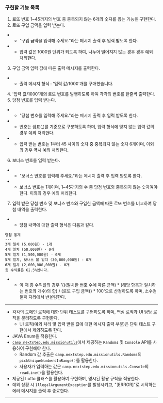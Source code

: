 ### 구현할 기능 목록
1. 로또 번호 1~45까지의 번호 중 중복되지 않는 6개의 숫자를 뽑는 기능을 구현한다.
2. 로또 구입 금액을 입력 받는다.
-  * "구입 금액을 입력해 주세요."라는 메시지 출력 후 입력 받도록 한다.
-  * 입력 값은 1000원 단위가 되도록 하여, 나누어 떨어지지 않는 경우 경우 예외 처리한다.
3. 구입 금액 입력 값에 따른 출력 메시지를 출력한다.
-  * 출력 메시지 형식 : '입력 값/1000'개를 구매했습니다.
4. '입력 값/1000'개의 로또 번호를 발행하도록 하여 각각의 번호를 한줄씩 출력한다.
5. 당첨 번호를 입력 받는다.
-  * "당첨 번호를 입력해 주세요."라는 메시지 출력 후 입력 받도록 한다.
-  * 번호는 쉼표(,)를 기준으로 구분하도록 하며, 입력 형식에 맞지 않는 입력 값의 경우 예외 처리한다.
-  * 입력 받는 번호는 1부터 45 사이의 숫자 중 중복되지 않는 숫자 6개이며, 이외의 경우 역시 예외 처리한다.
6. 보너스 번호를 입력 받는다.
-  * "보너스 번호를 입력해 주세요."라는 메시지 출력 후 입력 받도록 한다.
-  * 보너스 번호는 1개이며, 1~45까지의 수 중 당첨 번호와 중복되지 않는 숫자여야 한다. 이외의 경우 예외 처리한다.
7. 입력 받은 당첨 번호 및 보너스 번호와 구입한 금액에 따른 로또 번호를 비교하여 당첨 내역을 출력한다.
-  * 당첨 내역에 대한 출력 형식은 다음과 같다.   
  ```
  당첨 통계
  ---
  3개 일치 (5,000원) - 1개
  4개 일치 (50,000원) - 0개
  5개 일치 (1,500,000원) - 0개
  5개 일치, 보너스 볼 일치 (30,000,000원) - 0개
  6개 일치 (2,000,000,000원) - 0개
  총 수익률은 62.5%입니다.
  ```
- * 이 때 총 수익률의 경우 '{((일치한 번호 수에 따른 금액) * (해당 항목과 일치하는 번호의 개수)의 합) / (로또 구입 금액)} * 100'으로 산정하도록 하며, 소수점 둘째 자리에서 반올림한다.
   
---
   
* 각각의 도메인 로직에 대한 단위 테스트를 구현하도록 하며, 핵심 로직과 UI 담당 로직을 분리하도록 구현한다.
  + UI 로직(예외 처리 및 입력 받을 값에 대한 메시지 출력 부분)은 단위 테스트 구현에서 제외하도록 한다.
* JAVA Enum을 적용한다.
* [`camp.nextstep.edu.missionutils`](https://github.com/woowacourse-projects/mission-utils)에서 제공하는 `Randoms` 및 `Console` API를 사용하여 구현해야 한다.
    - Random 값 추출은 `camp.nextstep.edu.missionutils.Randoms`의 `pickUniqueNumbersInRange()`를 활용한다.
    - 사용자가 입력하는 값은 `camp.nextstep.edu.missionutils.Console`의 `readLine()`을 활용한다.
* 제공된 Lotto 클래스를 활용하여 구현하며, 명시된 활용 규칙을 적용한다.
* 예외 상황 시 `IllegalArgumentException`를 발생시키고, "[ERROR]"로 시작하는 에러 메시지를 출력 후 종료한다.
   
---
